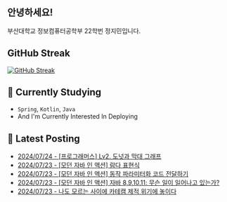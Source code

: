 
## 안녕하세요!
부산대학교 정보컴퓨터공학부 22학번 정지민입니다.

## GitHub Streak
[![GitHub Streak](https://streak-stats.demolab.com?user=Stopmin&theme=onedark-duo)](https://git.io/streak-stats)

## 📎 Currently Studying
- `Spring`, `Kotlin`, `Java`
- And I'm Currently Interested In Deploying

## 📝 Latest Posting
- [2024/07/24 - [프로그래머스] Lv2. 도넛과 막대 그래프](https://stopmin.tistory.com/entry/%ED%94%84%EB%A1%9C%EA%B7%B8%EB%9E%98%EB%A8%B8%EC%8A%A4-Lv2-%EB%8F%84%EB%84%9B%EA%B3%BC-%EB%A7%89%EB%8C%80-%EA%B7%B8%EB%9E%98%ED%94%84)  
- [2024/07/23 - [모던 자바 인 액션] 람다 표현식](https://stopmin.tistory.com/entry/%EB%AA%A8%EB%8D%98-%EC%9E%90%EB%B0%94-%EC%9D%B8-%EC%95%A1%EC%85%98-%EB%9E%8C%EB%8B%A4-%ED%91%9C%ED%98%84%EC%8B%9D)  
- [2024/07/23 - [모던 자바 인 액션] 동작 파라미터화 코드 전달하기](https://stopmin.tistory.com/entry/%EB%AA%A8%EB%8D%98-%EC%9E%90%EB%B0%94-%EC%9D%B8-%EC%95%A1%EC%85%98-%EB%8F%99%EC%9E%91-%ED%8C%8C%EB%9D%BC%EB%AF%B8%ED%84%B0%ED%99%94-%EC%BD%94%EB%93%9C-%EC%A0%84%EB%8B%AC%ED%95%98%EA%B8%B0)  
- [2024/07/23 - [모던 자바 인 액션] 자바 8,9,10,11: 무슨 일이 일어나고 있는가?](https://stopmin.tistory.com/entry/%EB%AA%A8%EB%8D%98-%EC%9E%90%EB%B0%94-%EC%9D%B8-%EC%95%A1%EC%85%98-%EC%9E%90%EB%B0%94-891011-%EB%AC%B4%EC%8A%A8-%EC%9D%BC%EC%9D%B4-%EC%9D%BC%EC%96%B4%EB%82%98%EA%B3%A0-%EC%9E%88%EB%8A%94%EA%B0%80)  
- [2024/07/23 - 나도 모르는 사이에 카테캠 제적 위기에 놓이다](https://stopmin.tistory.com/entry/%EB%82%98%EB%8F%84-%EB%AA%A8%EB%A5%B4%EB%8A%94-%EC%82%AC%EC%9D%B4%EC%97%90-%EC%B9%B4%ED%85%8C%EC%BA%A0-%EC%A0%9C%EC%A0%81-%EC%9C%84%EA%B8%B0%EC%97%90-%EB%86%93%EC%9D%B4%EB%8B%A4)  
